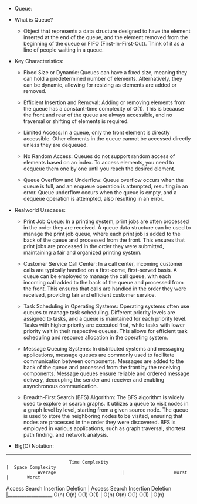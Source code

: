 * Queue: 
+ What is Queue?
    - Object that represents a data structure designed to have the element inserted at the end of the queue, and the element removed from the beginning of the queue or FIFO (First-In-First-Out). Think of it as a line of people waiting in a queue.

+ Key Characteristics:
    * Fixed Size or Dynamic: Queues can have a fixed size, meaning they can hold a predetermined number of elements. Alternatively, they can be dynamic, allowing for resizing as elements are added or removed.

    * Efficient Insertion and Removal: Adding or removing elements from the queue has a constant-time complexity of O(1). This is because the front and rear of the queue are always accessible, and no traversal or shifting of elements is required.

    * Limited Access: In a queue, only the front element is directly accessible. Other elements in the queue cannot be accessed directly unless they are dequeued.

    * No Random Access: Queues do not support random access of elements based on an index. To access elements, you need to dequeue them one by one until you reach the desired element.

    * Queue Overflow and Underflow: Queue overflow occurs when the queue is full, and an enqueue operation is attempted, resulting in an error. Queue underflow occurs when the queue is empty, and a dequeue operation is attempted, also resulting in an error.

+ Realworld Usecases:
    * Print Job Queue: In a printing system, print jobs are often processed in the order they are received. A queue data structure can be used to manage the print job queue, where each print job is added to the back of the queue and processed from the front. This ensures that print jobs are processed in the order they were submitted, maintaining a fair and organized printing system.

    * Customer Service Call Center: In a call center, incoming customer calls are typically handled on a first-come, first-served basis. A queue can be employed to manage the call queue, with each incoming call added to the back of the queue and processed from the front. This ensures that calls are handled in the order they were received, providing fair and efficient customer service.

    * Task Scheduling in Operating Systems: Operating systems often use queues to manage task scheduling. Different priority levels are assigned to tasks, and a queue is maintained for each priority level. Tasks with higher priority are executed first, while tasks with lower priority wait in their respective queues. This allows for efficient task scheduling and resource allocation in the operating system.

    * Message Queuing Systems: In distributed systems and messaging applications, message queues are commonly used to facilitate communication between components. Messages are added to the back of the queue and processed from the front by the receiving components. Message queues ensure reliable and ordered message delivery, decoupling the sender and receiver and enabling asynchronous communication.

    * Breadth-First Search (BFS) Algorithm: The BFS algorithm is widely used to explore or search graphs. It utilizes a queue to visit nodes in a graph level by level, starting from a given source node. The queue is used to store the neighboring nodes to be visited, ensuring that nodes are processed in the order they were discovered. BFS is employed in various applications, such as graph traversal, shortest path finding, and network analysis.

+ Big(O) Notation:
____________________________________________________________________________________________________________________
                            Time Complexity	                                                    |  Space Complexity
                Average	                        |                   Worst	                    |       Worst
Access	    Search	  Insertion   Deletion      |   Access	    Search	   Insertion  Deletion  |___________________ 
O(n)        O(n)	    O(1)	   O(1)         |    O(n)	     O(n)	    O(1)	    O(1)    |        O(n)